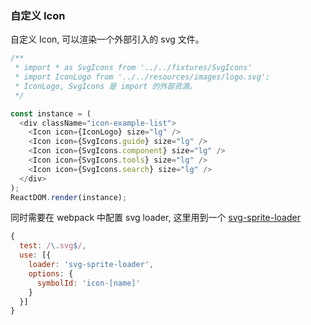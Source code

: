 ### 自定义 Icon

自定义 Icon, 可以渲染一个外部引入的 svg 文件。

<!--start-code-->

```js
/**
 * import * as SvgIcons from '../../fixtures/SvgIcons'
 * import IconLogo from '../../resources/images/logo.svg';
 * IconLogo, SvgIcons 是 import 的外部资源。
 */

const instance = (
  <div className="icon-example-list">
    <Icon icon={IconLogo} size="lg" />
    <Icon icon={SvgIcons.guide} size="lg" />
    <Icon icon={SvgIcons.component} size="lg" />
    <Icon icon={SvgIcons.tools} size="lg" />
    <Icon icon={SvgIcons.search} size="lg" />
  </div>
);
ReactDOM.render(instance);
```

<!--end-code-->

同时需要在 webpack 中配置 svg loader, 这里用到一个 [svg-sprite-loader](https://github.com/kisenka/svg-sprite-loader)

```js
{
  test: /\.svg$/,
  use: [{
    loader: 'svg-sprite-loader',
    options: {
      symbolId: 'icon-[name]'
    }
  }]
}
```